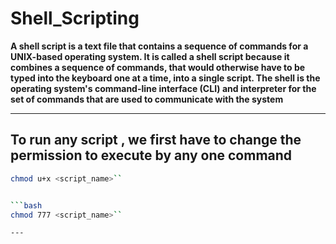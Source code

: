 # Shell_Scripting

**A shell script is a text file that contains a sequence of commands for a UNIX-based operating system. 
It is called a shell script because it combines a sequence of commands, that would otherwise have to be typed into the keyboard one at a time, 
into a single script. The shell is the operating system's command-line interface (CLI) and interpreter for the set of commands that are used to 
communicate with the system**</br>

---

**To run any script , we first have to change the permission to execute by any one command**
---
```bash
chmod u+x <script_name>``


```bash
chmod 777 <script_name>``

---   
  
  
